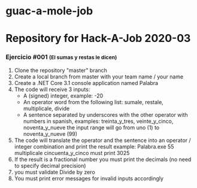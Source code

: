 # guac-a-mole-job
<h1>Repository for Hack-A-Job 2020-03</h1>
<h3>Ejercicio #001 <small>(El sumas y restas le dicen)</small></h3>
<ol>
  <li>Clone the repository "master" branch</li>
  <li>Create a local branch from master with your team name / your name</li>
  <li>Create a .NET Core 3.1 console application named Palabra</li>
  <li>The code will receive 3 inputs:
    <ul>
      <li>A (signed) integer, example:  -20</li>
      <li>An operator word from the following list:  sumale, restale, multiplicale, divide</li>
      <li>A sentence separated by underscores with the other operator with numbers in spanish, examples: treinta_y_tres, veinte_y_cinco, noventa_y_nueve  the input range will go from uno (1)  to noventa_y_nueve (99)</li>
    </ul>
  </li>
  <li>The code will translate the operator and the sentence into an operator / integer combination and print the result example: Palabra.exe  55 multiplicale cincuenta_y_cinco   must print 3025</li>
  <li>If the result is a fractional number you must print the decimals (no need to specify decimal precision)</li>
  <li>you must validate  Divide by zero</li>
  <li>You must print error messages for invalid inputs accordingly</li>
</ol>
